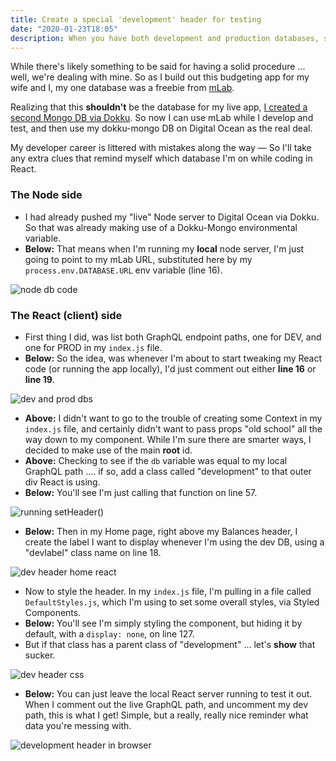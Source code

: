 ```yaml
---
title: Create a special 'development' header for testing
date: "2020-01-23T18:05"
description: When you have both development and production databases, sometimes it's handy to remind yourself where you are
---
```


While there's likely something to be said for having a solid procedure ... well, we're dealing with mine. So as I build out this budgeting app for my wife and I, my one database was a freebie from <a href="https://mlab.com/" target="new">mLab</a>.

Realizing that this **shouldn't** be the database for my live app, <a href ="https://blog.billpliske.com/dokku-mongo/">I created a second Mongo DB via Dokku</a>. So now I can use mLab while I develop and test, and then use my dokku-mongo DB on Digital Ocean as the real deal.

My developer career is littered with mistakes along the way — So I'll take any extra clues that remind myself which database I'm on while coding in React.

### The Node side

-   I had already pushed my "live" Node server to Digital Ocean via Dokku. So that was already making use of a Dokku-Mongo environmental variable.
-   **Below:** That means when I'm running my **local** node server, I'm just going to point to my mLab URL, substituted here by my `process.env.DATABASE.URL` env variable (line 16).

![node db code](https://res.cloudinary.com/billpliske/image/upload/v1579829396/blog/node-db-config.png)

### The React (client) side

-   First thing I did, was list both GraphQL endpoint paths, one for DEV, and one for PROD in my `index.js` file.
-   **Below:** So the idea, was whenever I'm about to start tweaking my React code (or running the app locally), I'd just comment out either **line 16** or **line 19**.

![dev and prod dbs](https://res.cloudinary.com/billpliske/image/upload/v1579829073/blog/dev-prod-dbs.png)

-   **Above:** I didn't want to go to the trouble of creating some Context in my `index.js` file, and certainly didn't want to pass props "old school" all the way down to my component. While I'm sure there are smarter ways, I decided to make use of the main **root** id.
-   **Above:** Checking to see if the `db` variable was equal to my local GraphQL path .... if so, add a class called "development" to that outer div React is using.
-   **Below:** You'll see I'm just calling that function on line 57.

![running setHeader()](https://res.cloudinary.com/billpliske/image/upload/v1579829802/blog/set-header.png)

-   **Below:** Then in my Home page, right above my Balances header, I create the label I want to display whenever I'm using the dev DB, using a "devlabel" class name on line 18.

![dev header home react](https://res.cloudinary.com/billpliske/image/upload/v1579830710/blog/dev-lavel-home-react.png)

-   Now to style the header. In my `index.js` file, I'm pulling in a file called `DefaultStyles.js`, which I'm using to set some overall styles, via Styled Components.
-   **Below:** You'll see I'm simply styling the component, but hiding it by default, with a `display: none`, on line 127.
-   But if that class has a parent class of "development" ... let's **show** that sucker.

![dev header css](https://res.cloudinary.com/billpliske/image/upload/v1579830458/blog/dev-header-css.png)

-   **Below:** You can just leave the local React server running to test it out. When I comment out the live GraphQL path, and uncomment my dev path, this is what I get! Simple, but a really, really nice reminder what data you're messing with.

<verticalimage-left>
    <img src="https://res.cloudinary.com/billpliske/image/upload/v1579829908/blog/dev-header.png" alt="development header in browser" />
</verticalimage-left>
